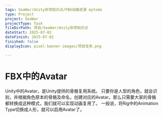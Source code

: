 ```yaml
---
tags: SeaWar/Unity杂项知识点/FBX动画资源 mytodo
type: Project
project: SeaWar
projectType: Task
fileDirPath: 项目/SeaWar/Unity杂项知识点
dateStart: 2025-07-02
dateFinish: 2025-07-02
finished: false
displayIcon: pixel-banner-images/项目任务.png

---
```

# FBX中的Avatar
Unity中的Avatar，是Unity提供的骨骼复用系统。
只要你是人型的角色，就会识别，并根据角色原本的骨骼及命名，创建对应的Avatar。那么只需要大家的骨骼都转换成这种模式，我们就可以实现动画复用了。
一般说，将Rig中的Animation Type切换成人形，就可以启用Avatar了。


